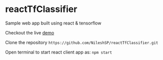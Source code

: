 # reactTfClassifier
Sample web app built using react & tensorflow

Checkout the live [demo](https://nileshsp.github.io/reactTfClassifier)

Clone the repository `https://github.com/NileshSP/reactTfClassifier.git`

Open terminal to start react client app as:
 `npm start`
